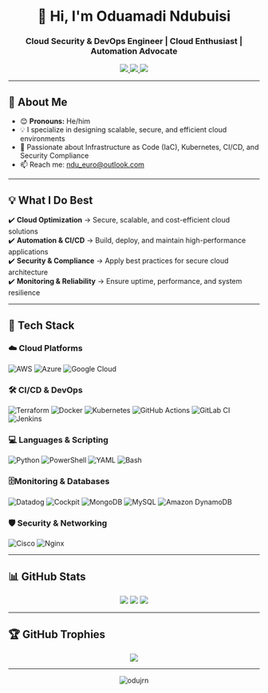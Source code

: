 <h1 align="center">👋 Hi, I'm Oduamadi Ndubuisi</h1>
<h3 align="center">Cloud Security & DevOps Engineer | Cloud Enthusiast | Automation Advocate</h3>

<p align="center">
  <a href="www.linkedin.com/in/ndubuisi-oduamadi" target="_blank">
    <img src="https://img.shields.io/badge/LinkedIn-blue?logo=linkedin&logoColor=white" />
  </a>
  <a href="mailto:ndu_euro@outlook.com" target="_blank">
    <img src="https://img.shields.io/badge/Email-D14836?logo=gmail&logoColor=white" />
  </a>
  <a href="https://github.com/odujrn" target="_blank">
    <img src="https://img.shields.io/badge/GitHub-100000?logo=github&logoColor=white" />
  </a>
</p>

---

## 🌟 About Me
- 😊 **Pronouns:** He/him  
- 💡 I specialize in designing scalable, secure, and efficient cloud environments
- 🔹 Passionate about Infrastructure as Code (IaC), Kubernetes, CI/CD, and Security Compliance
- 📫 Reach me: [ndu_euro@outlook.com](mailto:ndu_euro@outlook.com)

---

## 💡 What I Do Best
✔️ **Cloud Optimization** → Secure, scalable, and cost-efficient cloud solutions  
✔️ **Automation & CI/CD** → Build, deploy, and maintain high-performance applications  
✔️ **Security & Compliance** → Apply best practices for secure cloud architecture  
✔️ **Monitoring & Reliability** → Ensure uptime, performance, and system resilience  

---

## 🚀 Tech Stack

### ☁️ Cloud Platforms
![AWS](https://img.shields.io/badge/AWS-%23FF9900.svg?style=for-the-badge&logo=amazon-aws&logoColor=white)
![Azure](https://img.shields.io/badge/azure-%230072C6.svg?style=for-the-badge&logo=microsoftazure&logoColor=white)
![Google Cloud](https://img.shields.io/badge/GoogleCloud-%234285F4.svg?style=for-the-badge&logo=google-cloud&logoColor=white)

### 🛠 **CI/CD & DevOps** 
![Terraform](https://img.shields.io/badge/terraform-%235835CC.svg?style=for-the-badge&logo=terraform&logoColor=white)
![Docker](https://img.shields.io/badge/docker-%230db7ed.svg?style=for-the-badge&logo=docker&logoColor=white)
![Kubernetes](https://img.shields.io/badge/kubernetes-%23326ce5.svg?style=for-the-badge&logo=kubernetes&logoColor=white)
![GitHub Actions](https://img.shields.io/badge/github%20actions-%232671E5.svg?style=for-the-badge&logo=githubactions&logoColor=white)
![GitLab CI](https://img.shields.io/badge/gitlab%20CI-%23181717.svg?style=for-the-badge&logo=gitlab&logoColor=white)
![Jenkins](https://img.shields.io/badge/jenkins-%232C5263.svg?style=for-the-badge&logo=jenkins&logoColor=white)

### 💻 Languages & Scripting
![Python](https://img.shields.io/badge/python-3670A0?style=for-the-badge&logo=python&logoColor=ffdd54)
![PowerShell](https://img.shields.io/badge/PowerShell-%235391FE.svg?style=for-the-badge&logo=powershell&logoColor=white)
![YAML](https://img.shields.io/badge/yaml-%23ffffff.svg?style=for-the-badge&logo=yaml&logoColor=151515)
![Bash](https://img.shields.io/badge/bash-%23121011.svg?style=for-the-badge&logo=gnu-bash&logoColor=white)

### 🗄️**Monitoring & Databases**  
![Datadog](https://img.shields.io/badge/datadog-632CA6.svg?style=for-the-badge&logo=datadog&logoColor=white)
![Cockpit](https://img.shields.io/badge/cockpit-1793D1.svg?style=for-the-badge&logo=linux&logoColor=white)
![MongoDB](https://img.shields.io/badge/MongoDB-%234ea94b.svg?style=for-the-badge&logo=mongodb&logoColor=white)
![MySQL](https://img.shields.io/badge/mysql-4479A1.svg?style=for-the-badge&logo=mysql&logoColor=white)
![Amazon DynamoDB](https://img.shields.io/badge/Amazon%20DynamoDB-4053D6?style=for-the-badge&logo=Amazon%20DynamoDB&logoColor=white)

### 🛡️ Security & Networking
![Cisco](https://img.shields.io/badge/cisco-%23049fd9.svg?style=for-the-badge&logo=cisco&logoColor=black)
![Nginx](https://img.shields.io/badge/nginx-%23009639.svg?style=for-the-badge&logo=nginx&logoColor=white)

---

## 📊 GitHub Stats

<div align="center">
  
![](https://github-readme-stats.vercel.app/api?username=odujrn&theme=dark&hide_border=false&include_all_commits=false&count_private=false)
![](https://github-readme-streak-stats.herokuapp.com/?user=odujrn&theme=dark&hide_border=false)
![](https://github-readme-stats.vercel.app/api/top-langs/?username=odujrn&theme=dark&hide_border=false&include_all_commits=false&count_private=false&layout=compact)

</div>

---

## 🏆 GitHub Trophies

<div align="center">
  
![](https://github-profile-trophy.vercel.app/?username=odujrn&theme=radical&no-frame=false&no-bg=true&margin-w=4)

</div>

---

<p align="center"> 
  <img src="https://komarev.com/ghpvc/?username=odujrn&label=Profile%20views&color=0e75b6&style=flat" alt="odujrn" /> 
</p>
